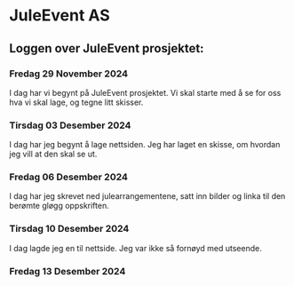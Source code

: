 # JuleEvent AS

## Loggen over JuleEvent prosjektet:

### Fredag 29 November 2024

I dag har vi begynt på JuleEvent prosjektet. Vi skal starte med å se for oss hva vi skal lage, og tegne litt skisser.


### Tirsdag 03 Desember 2024

I dag har jeg begynt å lage nettsiden. Jeg har laget en skisse, om hvordan jeg vill at den skal se ut. 


### Fredag 06 Desember 2024

I dag har jeg skrevet ned julearrangementene, satt inn bilder og linka til den berømte gløgg oppskriften.


### Tirsdag 10 Desember 2024

I dag lagde jeg en til nettside. Jeg var ikke så fornøyd med utseende. 


### Fredag 13 Desember 2024
